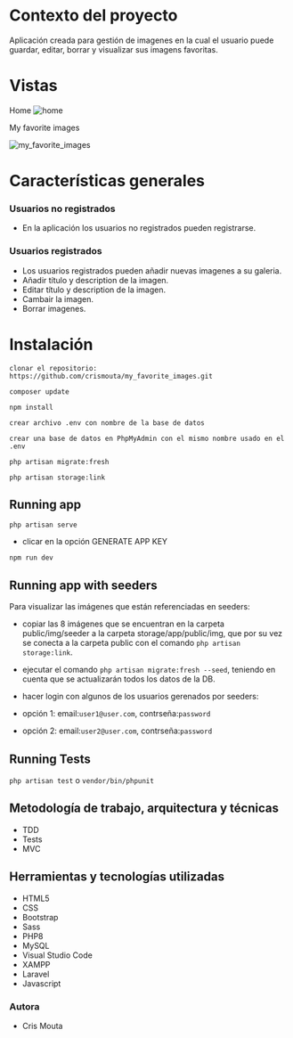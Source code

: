 # Contexto del proyecto
Aplicación creada para gestión de imagenes en la cual el usuario puede guardar, editar, borrar y visualizar sus imagens favoritas. 

# Vistas
Home
![home](https://user-images.githubusercontent.com/82060703/218305364-3f119c05-b269-4ca5-b0a4-bbe82685fb97.jpg)

My favorite images

![my_favorite_images](https://user-images.githubusercontent.com/82060703/218305310-5cfb0764-1681-4e86-9902-39bc76893a1a.png)


# Características generales

### Usuarios no registrados

-  En la aplicación los usuarios no registrados pueden registrarse.

### Usuarios registrados

-  Los usuarios registrados pueden añadir nuevas imagenes a su galeria.
-  Añadir título y description de la imagen.
-  Editar título y description de la imagen.
-  Cambair la imagen.
-  Borrar imagenes.


# Instalación


`clonar el repositorio: https://github.com/crismouta/my_favorite_images.git`

`composer update`

`npm install`

`crear archivo .env con nombre de la base de datos`

`crear una base de datos en PhpMyAdmin con el mismo nombre usado en el .env`

`php artisan migrate:fresh`

`php artisan storage:link`


## Running app

`php artisan serve`

- clicar en la opción GENERATE APP KEY

`npm run dev`

## Running app with seeders

Para visualizar las imágenes que están referenciadas en seeders:

- copiar las 8 imágenes que se encuentran en la carpeta public/img/seeder a la carpeta storage/app/public/img, que por su vez se conecta a la carpeta public con el comando `php artisan storage:link`.

- ejecutar el comando `php artisan migrate:fresh --seed`, teniendo en cuenta que se actualizarán todos los datos de la DB.

- hacer login con algunos de los usuarios gerenados por seeders:
 
- opción 1: email:`user1@user.com`, contrseña:`password`

- opción 2: email:`user2@user.com`, contrseña:`password`


## Running Tests

`php artisan test` o `vendor/bin/phpunit`

## Metodología de trabajo, arquitectura y técnicas

-   TDD
-   Tests
-   MVC


## Herramientas y tecnologías utilizadas
- HTML5
- CSS
- Bootstrap
- Sass
- PHP8
- MySQL
- Visual Studio Code
- XAMPP
- Laravel
- Javascript


### Autora

-   Cris Mouta
